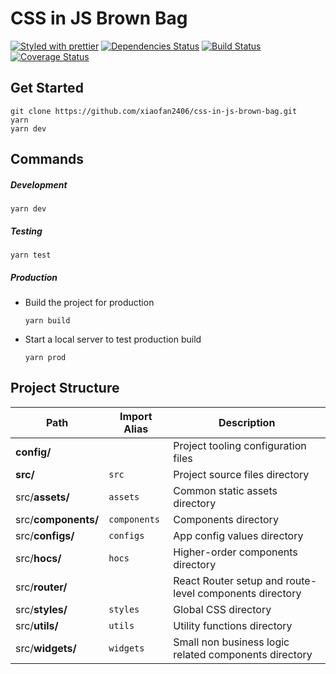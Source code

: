 # CSS in JS Brown Bag
[![Styled with prettier][prettier-badge]][prettier] [![Dependencies Status][dependencies-badge]][dependencies] [![Build Status][build-badge]][build] [![Coverage Status][coverage-badge]][coverage]

[prettier-badge]: https://img.shields.io/badge/styled_with-prettier-ff69b4.svg?style=flat-square
[prettier]: https://github.com/prettier/prettier
[dependencies-badge]: https://img.shields.io/david/xiaofan2406/css-in-js-brown-bag.svg?style=flat-square
[dependencies]: https://david-dm.org/xiaofan2406/css-in-js-brown-bag
[build-badge]: https://img.shields.io/travis/xiaofan2406/css-in-js-brown-bag.svg?style=flat-square
[build]: https://travis-ci.org/xiaofan2406/css-in-js-brown-bag
[coverage-badge]: https://img.shields.io/codecov/c/github/xiaofan2406/css-in-js-brown-bag.svg?style=flat-square
[coverage]: https://codecov.io/gh/xiaofan2406/css-in-js-brown-bag



## Get Started
```
git clone https://github.com/xiaofan2406/css-in-js-brown-bag.git
yarn
yarn dev
```


## Commands

##### Development
```
yarn dev
```

##### Testing
```
yarn test
```

##### Production
- Build the project for production
  ```
  yarn build
  ```
- Start a local server to test production build
  ```
  yarn prod
  ```


## Project Structure
Path                | Import Alias | Description
------------------- | ------------ | -------------------------------------------------------
**config/**         |              | Project tooling configuration files
**src/**            | `src`        | Project source files directory
src/**assets/**     | `assets`     | Common static assets directory
src/**components/** | `components` | Components directory
src/**configs/**    | `configs`    | App config values directory
src/**hocs/**       | `hocs`       | Higher-order components directory
src/**router/**     |              | React Router setup and route-level components directory
src/**styles/**     | `styles`     | Global CSS directory
src/**utils/**      | `utils`      | Utility functions directory
src/**widgets/**    | `widgets`    | Small non business logic related components directory
